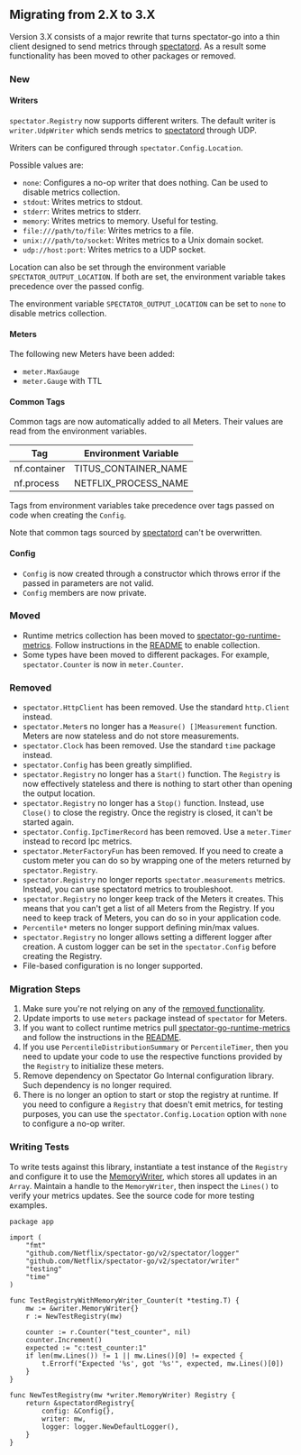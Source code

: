 ## Migrating from 2.X to 3.X

Version 3.X consists of a major rewrite that turns spectator-go into a thin client designed to send
metrics through [spectatord](https://github.com/Netflix-Skunkworks/spectatord). As a result some
functionality has been moved to other packages or removed.

### New

#### Writers

`spectator.Registry` now supports different writers. The default writer is `writer.UdpWriter` which
sends metrics to [spectatord](https://github.com/Netflix-Skunkworks/spectatord) through UDP.

Writers can be configured through `spectator.Config.Location`.

Possible values are:

- `none`: Configures a no-op writer that does nothing. Can be used to disable metrics collection.
- `stdout`: Writes metrics to stdout.
- `stderr`: Writes metrics to stderr.
- `memory`: Writes metrics to memory. Useful for testing.
- `file:///path/to/file`: Writes metrics to a file.
- `unix:///path/to/socket`: Writes metrics to a Unix domain socket.
- `udp://host:port`: Writes metrics to a UDP socket.

Location can also be set through the environment variable `SPECTATOR_OUTPUT_LOCATION`. If both are set, the environment
variable takes precedence over the passed config. 

The environment variable `SPECTATOR_OUTPUT_LOCATION` can be set to `none` to disable metrics collection.

#### Meters

The following new Meters have been added:

- `meter.MaxGauge`
- `meter.Gauge` with TTL

#### Common Tags

Common tags are now automatically added to all Meters. Their values are read from the environment variables.

| Tag          | Environment Variable |
|--------------|----------------------|
| nf.container | TITUS_CONTAINER_NAME |
| nf.process   | NETFLIX_PROCESS_NAME |

Tags from environment variables take precedence over tags passed on code when creating the `Config`.

Note that common tags sourced by [spectatord](https://github.com/Netflix-Skunkworks/spectatord) can't be overwritten.

#### Config

- `Config` is now created through a constructor which throws error if the passed in parameters are not valid.
- `Config` members are now private.

### Moved

- Runtime metrics collection has been moved
  to [spectator-go-runtime-metrics](https://github.com/Netflix/spectator-go-runtime-metrics). Follow instructions in
  the [README](https://github.com/Netflix/spectator-go-runtime-metrics) to enable collection.
- Some types have been moved to different packages. For example, `spectator.Counter` is now in `meter.Counter`.

### Removed

- `spectator.HttpClient` has been removed. Use the standard `http.Client` instead.
- `spectator.Meter`s no longer has a `Measure() []Measurement` function. Meters are now stateless and do not store
  measurements.
- `spectator.Clock` has been removed. Use the standard `time` package instead.
- `spectator.Config` has been greatly simplified.
- `spectator.Registry` no longer has a `Start()` function. The `Registry` is now effectively stateless and there is
  nothing to start other than opening the output location.
- `spectator.Registry` no longer has a `Stop()` function. Instead, use `Close()` to close the registry. Once the
  registry is closed, it can't be started again.
- `spectator.Config.IpcTimerRecord` has been removed. Use a `meter.Timer` instead to record Ipc metrics.
- `spectator.MeterFactoryFun` has been removed. If you need to create a custom meter you can do so by wrapping one of
  the meters returned by `spectator.Registry`.
- `spectator.Registry` no longer reports `spectator.measurements` metrics. Instead, you can use spectatord metrics to
  troubleshoot.
- `spectator.Registry` no longer keep track of the Meters it creates. This means that you can't get a list of all Meters
  from the Registry. If you need to keep track of Meters, you can do so in your application code.
- `Percentile*` meters no longer support defining min/max values.
- `spectator.Registry` no longer allows setting a different logger after creation. A custom logger can be set in the
  `spectator.Config` before creating the Registry.
- File-based configuration is no longer supported.

### Migration Steps

1. Make sure you're not relying on any of the [removed functionality](#removed).
2. Update imports to use `meters` package instead of `spectator` for Meters.
3. If you want to collect runtime metrics
   pull [spectator-go-runtime-metrics](https://github.com/Netflix/spectator-go-runtime-metrics) and follow the
   instructions in the [README](https://github.com/Netflix/spectator-go-runtime-metrics).
4. If you use `PercentileDistributionSummary` or `PercentileTimer`, then  you need to update your code to use the
   respective functions provided by the `Registry` to initialize these meters.
5. Remove dependency on Spectator Go Internal configuration library. Such dependency is no longer required.
6. There is no longer an option to start or stop the registry at runtime. If you need to configure a `Registry` that
   doesn't emit metrics, for testing purposes, you can use the `spectator.Config.Location` option with `none` to
   configure a no-op writer.

### Writing Tests

To write tests against this library, instantiate a test instance of the `Registry` and configure it to use the
[MemoryWriter](https://github.com/Netflix/spectator-go/blob/main/spectator/writer/writer.go#L18-L21), which stores
all updates in an `Array`. Maintain a handle to the `MemoryWriter`, then inspect the `Lines()` to verify your metrics
updates. See the source code for more testing examples.

```golang
package app

import (
	"fmt"
	"github.com/Netflix/spectator-go/v2/spectator/logger"
	"github.com/Netflix/spectator-go/v2/spectator/writer"
	"testing"
	"time"
)

func TestRegistryWithMemoryWriter_Counter(t *testing.T) {
	mw := &writer.MemoryWriter{}
	r := NewTestRegistry(mw)

	counter := r.Counter("test_counter", nil)
	counter.Increment()
	expected := "c:test_counter:1"
	if len(mw.Lines()) != 1 || mw.Lines()[0] != expected {
		t.Errorf("Expected '%s', got '%s'", expected, mw.Lines()[0])
	}
}

func NewTestRegistry(mw *writer.MemoryWriter) Registry {
	return &spectatordRegistry{
		config: &Config{},
		writer: mw,
		logger: logger.NewDefaultLogger(),
	}
}
```
